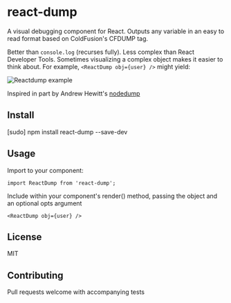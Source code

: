 # react-dump
A visual debugging component for React.
Outputs any variable in an easy to read format based on ColdFusion's CFDUMP tag.

Better than `console.log` (recurses fully).
Less complex than React Developer Tools.
Sometimes visualizing a complex object makes it easier to think about.
For example, ```<ReactDump obj={user} />``` might yield:

![Reactdump example](https://raw.github.com/ragamufin/nodedump/master/images_for_readme/nodedump-user.png "Reactdump of variable 'user'")

Inspired in part by Andrew Hewitt's [nodedump](https://github.com/ragamufin/nodedump)

Install
-------
[sudo] npm install react-dump --save-dev

Usage
-----
Import to your component:

```import ReactDump from 'react-dump';```

Include within your component's render() method, passing the object and an optional opts argument

```<ReactDump obj={user} />```

License
-------
MIT

Contributing
------------
Pull requests welcome with accompanying tests
